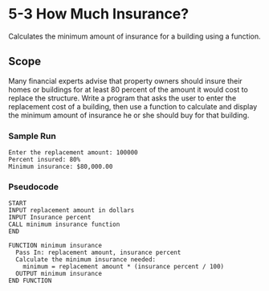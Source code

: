 # 5-3 How Much Insurance?
Calculates the minimum amount of insurance for a building using a function.

## Scope
Many financial experts advise that property owners should insure their homes or buildings for at least 80 percent of the amount it would cost to replace the structure. Write a program that asks the user to enter the replacement cost of a building, then use a function to calculate and display the minimum amount of insurance he or she should buy for that building.

### Sample Run
    Enter the replacement amount: 100000
    Percent insured: 80%
    Minimum insurance: $80,000.00

### Pseudocode
    START
    INPUT replacement amount in dollars
    INPUT Insurance percent
    CALL minimum insurance function
    END

    FUNCTION minimum insurance
      Pass In: replacement amount, insurance percent
      Calculate the minimum insurance needed:
        minimum = replacement amount * (insurance percent / 100)
      OUTPUT minimum insurance
    END FUNCTION
